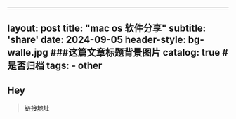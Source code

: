 
---
layout: post
title: "mac os 软件分享"
subtitle: 'share'
date: 2024-09-05
header-style: bg-walle.jpg                ###这篇文章标题背景图片
catalog: true 						        # 是否归档
tags:
    - other
---
## Hey
>[链接地址](https://txt.yydy.link:2023/)
